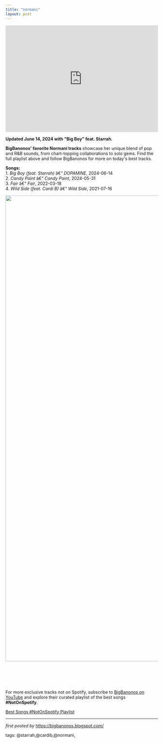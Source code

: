 ```yaml
---
title: "normani"
layout: post
---
```

<p><iframe allow="autoplay; clipboard-write; encrypted-media; fullscreen; picture-in-picture" allowfullscreen="" frameborder="0" height="352" loading="lazy" src="https://open.spotify.com/embed/playlist/5028vdKuFekFd6ewtJ1afw?utm_source=generator" width="100%"></iframe></p> <p><strong>Updated June 14, 2024 with "Big Boy" feat. Starrah.</strong></p> <p><strong>BigBanonos' favorite Normani tracks</strong> showcase her unique blend of pop and R&B sounds, from chart-topping collaborations to solo gems. Find the full playlist above and follow BigBanonos for more on today's best tracks.</p> <p><strong>Songs:</strong><br />
1. <em>Big Boy (feat. Starrah)</em> â€“ <em>DOPAMINE</em>, 2024-06-14<br />
2. <em>Candy Paint</em> â€“ <em>Candy Paint</em>, 2024-05-31<br />
3. <em>Fair</em> â€“ <em>Fair</em>, 2022-03-18<br />
4. <em>Wild Side (feat. Cardi B)</em> â€“ <em>Wild Side</em>, 2021-07-16</p><div class="separator" ><a href="https://m.media-amazon.com/images/M/MV5BZmE0YzdmYzEtODIzMC00MTFiLTlhYzItNDU3YzhkMmNkMmZhXkEyXkFqcGc@._V1_.jpg" imageanchor="1"><img border="0" data-original-height="1537" data-original-width="1118" height="1537" src="https://m.media-amazon.com/images/M/MV5BZmE0YzdmYzEtODIzMC00MTFiLTlhYzItNDU3YzhkMmNkMmZhXkEyXkFqcGc@._V1_.jpg" width="1118" /></a></div><br /><p><br /></p> <p><br /></p>


<!--Subscribe and Playlist Links-->
<div>
    <p>For more exclusive tracks not on Spotify, subscribe to <a href="https://www.youtube.com/@BigBanonos" target="_blank">BigBanonos on YouTube</a> and explore their curated playlist of the best songs <strong>#NotOnSpotify</strong>.</p>
    <p><a href="https://www.youtube.com/playlist?list=PLtuNtuTatqI0kFahUCbtbfenC_ET5O_tr" target="_blank">Best Songs #NotOnSpotify Playlist<br /></a></p></div>

<hr />

<p><em>first posted by</em> <a href="https://bigbanonos.blogspot.com/" rel="noopener" target="_new">https://bigbanonos.blogspot.com/</a></p>

<p>tags: @starrah,@cardib,@normani,</p>
